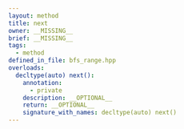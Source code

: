 ```yaml
---
layout: method
title: next
owner: __MISSING__
brief: __MISSING__
tags:
  - method
defined_in_file: bfs_range.hpp
overloads:
  decltype(auto) next():
    annotation:
      - private
    description: __OPTIONAL__
    return: __OPTIONAL__
    signature_with_names: decltype(auto) next()
---
```

